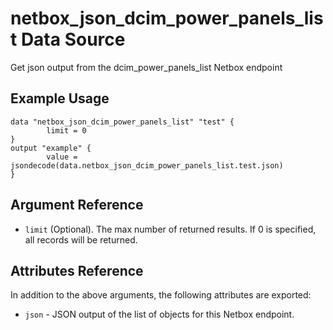 # netbox\_json\_dcim\_power\_panels\_list Data Source

Get json output from the dcim_power_panels_list Netbox endpoint

## Example Usage

```hcl
data "netbox_json_dcim_power_panels_list" "test" {
        limit = 0
}
output "example" {
        value = jsondecode(data.netbox_json_dcim_power_panels_list.test.json)
}
```

## Argument Reference

* ``limit`` (Optional). The max number of returned results. If 0 is specified, all records will be returned.

## Attributes Reference

In addition to the above arguments, the following attributes are exported:
* ``json`` - JSON output of the list of objects for this Netbox endpoint.

